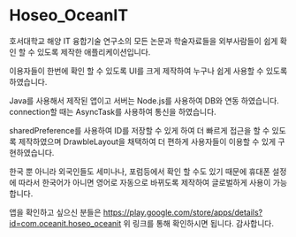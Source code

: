 # Hoseo_OceanIT
호서대학교 해양 IT 융합기술 연구소의 모든 논문과 학술자료들을 외부사람들이 
쉽게 확인 할 수 있도록 제작한 애플리케이션입니다.

이용자들이 한번에 확인 할 수 있도록 UI를 크게 제작하여 누구나 쉽게 사용할 수 있도록 하였습니다.


Java를 사용해서 제작된 앱이고 서버는 Node.js를 사용하여 DB와 연동 하였습니다.
connection할 때는 AsyncTask를 사용하여 통신을 하였습니다.

sharedPreference를 사용하여 ID를 저장할 수 있게 하여 더 빠르게 접근을 할 수 있도록 제작하였으며
DrawbleLayout을 채택하여 더 편하게 사용자들이 이용할 수 있게 구현하였습니다.

한국 뿐 아니라 외국인들도 세미나나, 포럼등에서 확인 할 수도 있기 때문에 휴대폰 설정에 따라서 한국어가 아니면 영어로
자동으로 바뀌도록 제작하여 글로벌하게 사용이 가능합니다.

앱을 확인하고 싶으신 분들은 
https://play.google.com/store/apps/details?id=com.oceanit.hoseo_oceanit
위 링크를 통해 확인하시면 됩니다.
감사합니다.
